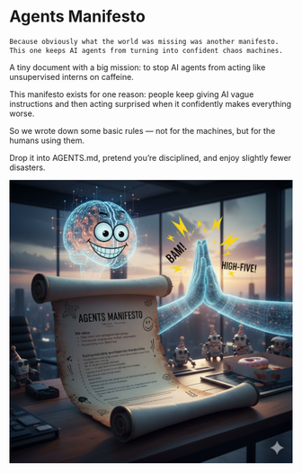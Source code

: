 # Agents Manifesto

```
Because obviously what the world was missing was another manifesto.
This one keeps AI agents from turning into confident chaos machines.
```

A tiny document with a big mission: to stop AI agents from acting like unsupervised interns on caffeine.

This manifesto exists for one reason: people keep giving AI vague instructions and then acting surprised when it confidently makes everything worse.

So we wrote down some basic rules —
not for the machines, but for the humans using them.

Drop it into AGENTS.md, pretend you’re disciplined, and enjoy slightly fewer disasters.

![Agents Manifesto](img/agents-manifesto.png)
